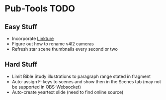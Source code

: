# Pub-Tools TODO

## Easy Stuff

* Incorporate [Linkture](https://github.com/erykjj/linkture)
* Figure out how to rename v4l2 cameras
* Refresh star scene thumbnails every second or two

## Hard Stuff

* Limit Bible Study illustrations to paragraph range stated in fragment
* Auto-assign F-keys to scenes and show then in the Scenes tab (may not be supported in OBS-Websocket)
* Auto-create yeartext slide (need to find online source)

